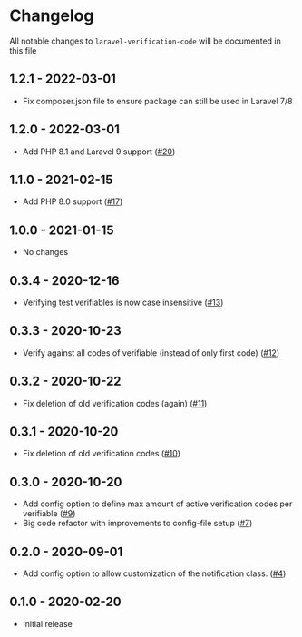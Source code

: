 # Changelog

All notable changes to `laravel-verification-code` will be documented in this file

## 1.2.1 - 2022-03-01

 - Fix composer.json file to ensure package can still be used in Laravel 7/8
 
## 1.2.0 - 2022-03-01

 - Add PHP 8.1 and Laravel 9 support ([#20](https://github.com/nextapps-be/laravel-verification-code/pull/20))
 
## 1.1.0 - 2021-02-15

 - Add PHP 8.0 support ([#17](https://github.com/nextapps-be/laravel-verification-code/pull/17))
 
## 1.0.0 - 2021-01-15

 - No changes

## 0.3.4 - 2020-12-16

- Verifying test verifiables is now case insensitive ([#13](https://github.com/nextapps-be/laravel-verification-code/pull/13))

## 0.3.3 - 2020-10-23

- Verify against all codes of verifiable (instead of only first code) ([#12](https://github.com/nextapps-be/laravel-verification-code/pull/12))

## 0.3.2 - 2020-10-22

- Fix deletion of old verification codes (again) ([#11](https://github.com/nextapps-be/laravel-verification-code/pull/11))

## 0.3.1 - 2020-10-20

- Fix deletion of old verification codes ([#10](https://github.com/nextapps-be/laravel-verification-code/pull/10))

## 0.3.0 - 2020-10-20

- Add config option to define max amount of active verification codes per verifiable ([#9](https://github.com/nextapps-be/laravel-verification-code/pull/9))
- Big code refactor with improvements to config-file setup ([#7](https://github.com/nextapps-be/laravel-verification-code/pull/7))

## 0.2.0 - 2020-09-01

- Add config option to allow customization of the notification class. ([#4](https://github.com/nextapps-be/laravel-verification-code/pull/4))

## 0.1.0 - 2020-02-20

- Initial release
